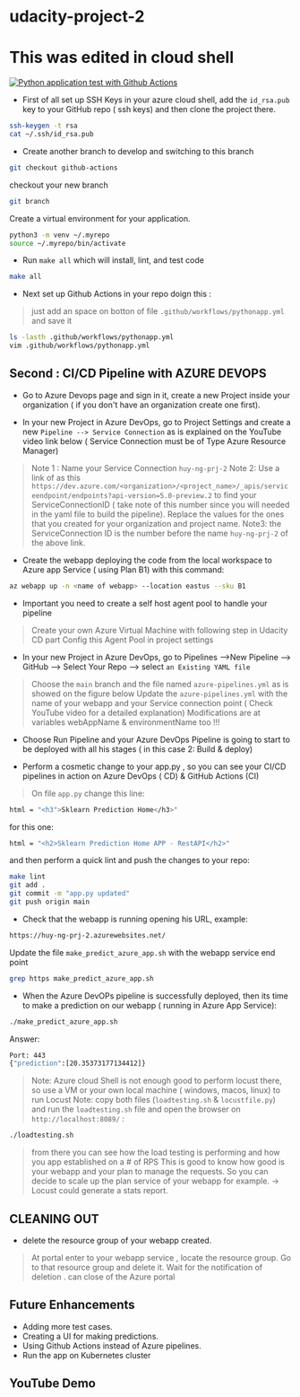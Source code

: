 # udacity-project-2

# This was edited in cloud shell

[![Python application test with Github Actions](https://github.com/huy-js/udacity-project-2/actions/workflows/pythonapp.yml/badge.svg)](https://github.com/huy-js/udacity-project-2/actions/workflows/pythonapp.yml)


* First of all set up SSH Keys in your azure cloud shell, add the `id_rsa.pub` key to your GitHub repo ( ssh keys)  and then clone the project there.

```sh
ssh-keygen -t rsa
cat ~/.ssh/id_rsa.pub
```
* Create another branch to develop and switching to this branch
```sh
git checkout github-actions
```

checkout your new branch
```sh
git branch
```
 Create a virtual environment for your application.

```sh
python3 -m venv ~/.myrepo
source ~/.myrepo/bin/activate
```

* Run `make all` which will install, lint, and test code

```sh
make all
```

* Next set up Github Actions in your repo doign this :

> just add an space on botton of file `.github/workflows/pythonapp.yml` and save it

```sh
ls -lasth .github/workflows/pythonapp.yml
vim .github/workflows/pythonapp.yml
```

## Second : CI/CD Pipeline with AZURE DEVOPS

* Go to Azure Devops page  and sign in it, create a new Project inside your organization ( if you don't have an organization create one first).

* In your new Project in Azure DevOps, go to Project Settings and create a new `Pipeline --> Service Connection` as is explained on the YouTube video link  below ( Service Connection must be of Type Azure Resource Manager)

> Note 1 : Name your Service Connection `huy-ng-prj-2`
> Note 2: Use a link of as this `https://dev.azure.com/<organization>/<project_name>/_apis/serviceendpoint/endpoints?api-version=5.0-preview.2`  to find your ServiceConnectionID ( take note of this number since you will needed in the yaml file to build the pipeline). Replace the values for the ones that you created for your organization and project name.
Note3: the ServiceConnection ID is the number before the name `huy-ng-prj-2` of the above link.

* Create the webapp deploying the code from the local workspace to Azure app Service ( using Plan B1)  with this command:

```sh
az webapp up -n <name of webapp> --location eastus --sku B1
```

* Important you need to create a self host agent pool to handle your pipeline
> Create your own Azure Virtual Machine with following step in Udacity CD part
> Config this Agent Pool in project settings


* In  your new Project in Azure DevOps, go to Pipelines -->New Pipeline --> GitHub --> Select Your Repo --> select `an Existing YAML file`

> Choose the `main` branch and the file named `azure-pipelines.yml` as is showed on the figure below
> Update the `azure-pipelines.yml` with the name of your webapp and your Service connection point ( Check YouTube video for a detailed explanation)
> Modifications are at variables webAppName & environmentName too !!!

* Choose Run Pipeline and your Azure DevOps Pipeline is going to start to be deployed with all his stages ( in this case 2: Build & deploy)

* Perform a cosmetic change to your app.py , so you can see your CI/CD pipelines in action on Azure DevOps ( CD) & GitHub Actions (CI)

> On file `app.py` change this line:

```sh
html = "<h3">Sklearn Prediction Home</h3>"
```

for this one:

```sh
html = "<h2>Sklearn Prediction Home APP - RestAPI</h2>"
```

and then perform a quick lint and push the changes to your repo:

```sh
make lint
git add .
git commit -m "app.py updated"
git push origin main
```

* Check that the webapp is running opening his URL, example:

```sh
https://huy-ng-prj-2.azurewebsites.net/
```

 Update the file `make_predict_azure_app.sh` with the webapp service end point

```sh
grep https make_predict_azure_app.sh
```

* When the Azure DevOPs pipeline is successfully deployed, then its time to make a prediction on our webapp ( running in Azure App Service):

```sh
./make_predict_azure_app.sh
```

Answer:

```sh
Port: 443
{"prediction":[20.35373177134412]}
```

> Note: Azure cloud Shell is not enough good to perform locust there, so use a VM or your own local machine ( windows, macos, linux) to run Locust
> Note: copy both files (`loadtesting.sh` & `locustfile.py`) and run the `loadtesting.sh` file and open the browser on `http://localhost:8089/` :

```sh
./loadtesting.sh
```

>from there you can see how the load testing is performing and how you app established on a # of RPS
> This is good to know how good is your webapp and your plan to manage the requests. So you can decide to scale up the plan service of your webapp for example.
-> Locust could generate a stats report.

## CLEANING OUT

* delete the resource group of your webapp created.

> At portal enter to your webapp service , locate the resource group.
> Go to that resource group and delete it.
> Wait for the notification of deletion .
> can close of the Azure portal

## Future Enhancements

* Adding more test cases.
* Creating a UI for making predictions.
* Using Github Actions instead of Azure pipelines.
* Run the app on Kubernetes cluster

## YouTube Demo
